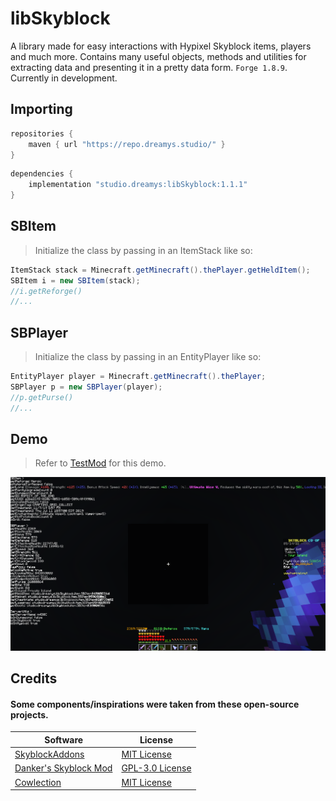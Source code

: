 # libSkyblock
A library made for easy interactions with Hypixel Skyblock items, players and much more. Contains many useful objects, methods and utilities for extracting data and presenting it in a pretty data form. `Forge 1.8.9`. Currently in development.

## Importing
```groovy
repositories {
    maven { url "https://repo.dreamys.studio/" }
}
```

```groovy
dependencies {
    implementation "studio.dreamys:libSkyblock:1.1.1"
}
```

## SBItem
> Initialize the class by passing in an ItemStack like so:
```java
ItemStack stack = Minecraft.getMinecraft().thePlayer.getHeldItem();
SBItem i = new SBItem(stack);
//i.getReforge()
//...
```

## SBPlayer
> Initialize the class by passing in an EntityPlayer like so:
```java
EntityPlayer player = Minecraft.getMinecraft().thePlayer;
SBPlayer p = new SBPlayer(player);
//p.getPurse()
//...
```

## Demo
> Refer to [TestMod](https://github.com/DxxxxY/libSkyblock/blob/master/src/main/java/studio/dreamys/test/TestMod.java) for this demo.

![img.png](img/img.png)

## Credits
#### Some components/inspirations were taken from these open-source projects.

Software | License
------------ | -------------
[SkyblockAddons](https://github.com/BiscuitDevelopment/SkyblockAddons/) | [MIT License](https://github.com/BiscuitDevelopment/SkyblockAddons/blob/master/LICENSE)
[Danker's Skyblock Mod](https://github.com/bowser0000/SkyblockMod/) | [GPL-3.0 License](https://github.com/bowser0000/SkyblockMod/blob/master/LICENSE)
[Cowlection](https://github.com/cow-mc/Cowlection/) | [MIT License](https://github.com/cow-mc/Cowlection/blob/master/LICENSE)